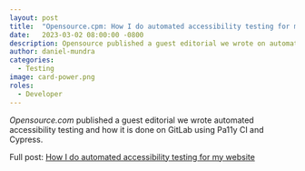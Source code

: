 ```yaml
---
layout: post
title:  "Opensource.cpm: How I do automated accessibility testing for my website"
date:   2023-03-02 08:00:00 -0800
description: Opensource published a guest editorial we wrote on automated accessibility testing.
author: daniel-mundra
categories:
  - Testing
image: card-power.png
roles:
  - Developer
---
```


*Opensource.com* published a guest editorial we wrote automated accessibility testing and how it is done on GitLab using Pa11y CI and Cypress.

Full post: [How I do automated accessibility testing for my website](https://opensource.com/article/23/2/automated-accessibility-testing)
